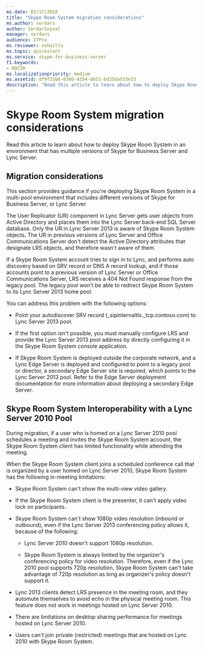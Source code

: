 ```yaml
---
ms.date: 03/17/2018
title: "Skype Room System migration considerations"
ms.author: serdars
author: SerdarSoysal
manager: serdars
audience: ITPro
ms.reviewer: sohailta
ms.topic: quickstart
ms.service: skype-for-business-server
f1.keywords:
- NOCSH
ms.localizationpriority: medium
ms.assetid: df9f33b6-0360-4354-b651-bd35da533e33
description: "Read this article to learn about how to deploy Skype Room System in an environment that has multiple versions of Skype for Business Server and Lync Server."
---
```


# Skype Room System migration considerations
 
Read this article to learn about how to deploy Skype Room System in an environment that has multiple versions of Skype for Business Server and Lync Server.
  
## Migration considerations

This section provides guidance if you're deploying Skype Room System in a multi-pool environment that includes different versions of Skype for Business Server, or Lync Server. 
  
The User Replicator (UR) component in Lync Server gets user objects from Active Directory and places them into the Lync Server back-end SQL Server database. Only the UR in Lync Server 2013 is aware of Skype Room System objects. The UR in previous versions of Lync Server and Office Communications Server don't detect the Active Directory attributes that designate LRS objects, and therefore wasn't aware of them. 
  
If a Skype Room System account tries to sign in to Lync, and performs auto discovery based on SRV record or DNS A record lookup, and if those accounts point to a previous version of Lync Server or Office Communications Server, LRS receives a 404 Not Found response from the legacy pool. The legacy pool won't be able to redirect Skype Room System to its Lync Server 2013 home pool. 
  
You can address this problem with the following options: 
  
- Point your autodiscover SRV record (_sipinternaltls._tcp.contoso.com) to Lync Server 2013 pool.
    
- If the first option isn't possible, you must manually configure LRS and provide the Lync Server 2013 pool address by directly configuring it in the Skype Room System console application. 
    
- If Skype Room System is deployed outside the corporate network, and a Lync Edge Server is deployed and configured to point to a legacy pool or director, a secondary Edge Server site is required, which points to the Lync Server 2013 pool. Refer to the Edge Server deployment documentation for more information about deploying a secondary Edge Server. 
    
## Skype Room System Interoperability with a Lync Server 2010 Pool

During migration, if a user who is homed on a Lync Server 2010 pool schedules a meeting and invites the Skype Room System account, the Skype Room System client has limited functionality while attending the meeting. 
  
When the Skype Room System client joins a scheduled conference call that is organized by a user homed on Lync Server 2010, Skype Room System has the following in-meeting limitations: 
  
- Skype Room System can't show the multi-view video gallery.
    
- If the Skype Room System client is the presenter, it can't apply video lock on participants.
    
- Skype Room System can't show 1080p video resolution (inbound or outbound), even if the Lync Server 2013 conferencing policy allows it, because of the following: 
    
  - Lync Server 2010 doesn't support 1080p resolution.
    
  - Skype Room System is always limited by the organizer's conferencing policy for video resolution. Therefore, even if the Lync 2010 pool supports 720p resolution, Skype Room System can't take advantage of 720p resolution as long as organizer's policy doesn't support it. 
    
- Lync 2013 clients detect LRS presence in the meeting room, and they automute themselves to avoid echo in the physical meeting room. This feature does not work in meetings hosted on Lync Server 2010.
    
- There are limitations on desktop sharing performance for meetings hosted on Lync Server 2010.
    
- Users can't join private (restricted) meetings that are hosted on Lync 2010 with Skype Room System.
    


